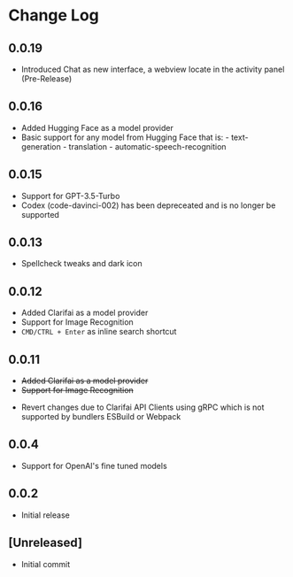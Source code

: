 # Change Log

## 0.0.19

- Introduced Chat as new interface, a webview locate in the activity panel (Pre-Release)

## 0.0.16

- Added Hugging Face as a model provider
- Basic support for any model from Hugging Face that is: - text-generation - translation - automatic-speech-recognition

## 0.0.15

- Support for GPT-3.5-Turbo
- Codex (code-davinci-002) has been depreceated and is no longer be supported

## 0.0.13

- Spellcheck tweaks and dark icon

## 0.0.12

- Added Clarifai as a model provider
- Support for Image Recognition
- `CMD/CTRL + Enter` as inline search shortcut

## 0.0.11

<!-- markdownlint-disable -->

- <del>Added Clarifai as a model provider</del>
- <del>Support for Image Recognition</del>
<!-- markdownlint-restore -->

- Revert changes due to Clarifai API Clients using gRPC which is not supported by bundlers ESBuild or Webpack

## 0.0.4

- Support for OpenAI's fine tuned models

## 0.0.2

- Initial release

## [Unreleased]

- Initial commit
